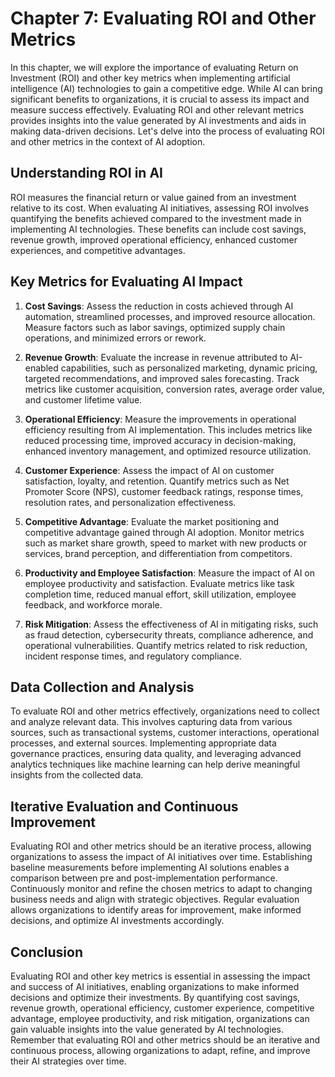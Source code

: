 Chapter 7: Evaluating ROI and Other Metrics
===========================================

In this chapter, we will explore the importance of evaluating Return on Investment (ROI) and other key metrics when implementing artificial intelligence (AI) technologies to gain a competitive edge. While AI can bring significant benefits to organizations, it is crucial to assess its impact and measure success effectively. Evaluating ROI and other relevant metrics provides insights into the value generated by AI investments and aids in making data-driven decisions. Let's delve into the process of evaluating ROI and other metrics in the context of AI adoption.

Understanding ROI in AI
-----------------------

ROI measures the financial return or value gained from an investment relative to its cost. When evaluating AI initiatives, assessing ROI involves quantifying the benefits achieved compared to the investment made in implementing AI technologies. These benefits can include cost savings, revenue growth, improved operational efficiency, enhanced customer experiences, and competitive advantages.

Key Metrics for Evaluating AI Impact
------------------------------------

1. **Cost Savings**: Assess the reduction in costs achieved through AI automation, streamlined processes, and improved resource allocation. Measure factors such as labor savings, optimized supply chain operations, and minimized errors or rework.

2. **Revenue Growth**: Evaluate the increase in revenue attributed to AI-enabled capabilities, such as personalized marketing, dynamic pricing, targeted recommendations, and improved sales forecasting. Track metrics like customer acquisition, conversion rates, average order value, and customer lifetime value.

3. **Operational Efficiency**: Measure the improvements in operational efficiency resulting from AI implementation. This includes metrics like reduced processing time, improved accuracy in decision-making, enhanced inventory management, and optimized resource utilization.

4. **Customer Experience**: Assess the impact of AI on customer satisfaction, loyalty, and retention. Quantify metrics such as Net Promoter Score (NPS), customer feedback ratings, response times, resolution rates, and personalization effectiveness.

5. **Competitive Advantage**: Evaluate the market positioning and competitive advantage gained through AI adoption. Monitor metrics such as market share growth, speed to market with new products or services, brand perception, and differentiation from competitors.

6. **Productivity and Employee Satisfaction**: Measure the impact of AI on employee productivity and satisfaction. Evaluate metrics like task completion time, reduced manual effort, skill utilization, employee feedback, and workforce morale.

7. **Risk Mitigation**: Assess the effectiveness of AI in mitigating risks, such as fraud detection, cybersecurity threats, compliance adherence, and operational vulnerabilities. Quantify metrics related to risk reduction, incident response times, and regulatory compliance.

Data Collection and Analysis
----------------------------

To evaluate ROI and other metrics effectively, organizations need to collect and analyze relevant data. This involves capturing data from various sources, such as transactional systems, customer interactions, operational processes, and external sources. Implementing appropriate data governance practices, ensuring data quality, and leveraging advanced analytics techniques like machine learning can help derive meaningful insights from the collected data.

Iterative Evaluation and Continuous Improvement
-----------------------------------------------

Evaluating ROI and other metrics should be an iterative process, allowing organizations to assess the impact of AI initiatives over time. Establishing baseline measurements before implementing AI solutions enables a comparison between pre and post-implementation performance. Continuously monitor and refine the chosen metrics to adapt to changing business needs and align with strategic objectives. Regular evaluation allows organizations to identify areas for improvement, make informed decisions, and optimize AI investments accordingly.

Conclusion
----------

Evaluating ROI and other key metrics is essential in assessing the impact and success of AI initiatives, enabling organizations to make informed decisions and optimize their investments. By quantifying cost savings, revenue growth, operational efficiency, customer experience, competitive advantage, employee productivity, and risk mitigation, organizations can gain valuable insights into the value generated by AI technologies. Remember that evaluating ROI and other metrics should be an iterative and continuous process, allowing organizations to adapt, refine, and improve their AI strategies over time.

